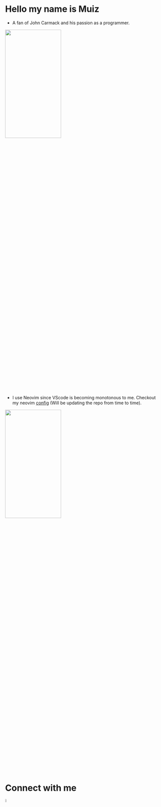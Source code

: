 # Hello my name is Muiz

-  A fan of John Carmack and his passion as a programmer.
  
<img src="https://github.com/muiz-eddy/muiz-eddy/assets/109058675/89f0b67d-b398-4bfd-aaf6-2c2f56433b50"  width="60%" height="30%"><br />



- I use Neovim since VScode is becoming monotonous to me. Checkout my neovim [config](https://github.com/muiz-eddy/neovim-config) (Will be updating the repo from time to time). <br/>

<img src="https://github.com/muiz-eddy/muiz-eddy/assets/109058675/5ed23342-ebea-444e-b86f-ef2819135088"  width="60%" height="30%">


# Connect with me

[<img src="https://cdn-icons-png.flaticon.com/256/174/174857.png" alt="linkedin" width="5%" height="5%">](https://www.linkedin.com/in/mu-iz-eddy-b64593259/?originalSubdomain=bn)


<!--
**muiz-eddy/muiz-eddy** is a ✨ _special_ ✨ repository because its `README.md` (this file) appears on your GitHub profile.

Here are some ideas to get you started:

- 🔭 I’m currently working on ...
- 🌱 I’m currently learning ...
- 👯 I’m looking to collaborate on ...
- 🤔 I’m looking for help with ...
- 💬 Ask me about ...
- 📫 How to reach me: ...
- 😄 Pronouns: ...
- ⚡ Fun fact: ...
-->
